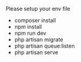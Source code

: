 Please setup your env file

- composer install
- npm install
- npm run dev
- php artisan migrate
- php artisan queue:listen
- php artisan serve
